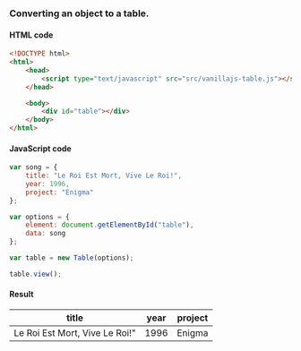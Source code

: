 ### Converting an object to a table.

#### HTML code

```html
<!DOCTYPE html>
<html>
    <head>
        <script type="text/javascript" src="src/vanillajs-table.js"></script>
    </head>

    <body>
        <div id="table"></div>
    </body>
</html>
```

#### JavaScript code

```javascript
var song = {
    title: "Le Roi Est Mort, Vive Le Roi!",
    year: 1996,
    project: "Enigma"
};

var options = {
    element: document.getElementById("table"),
    data: song
};

var table = new Table(options);

table.view();
```

#### Result

| title                          | year | project |
| ------------------------------ | ---- | ------- |
| Le Roi Est Mort, Vive Le Roi!" | 1996 | Enigma  |
